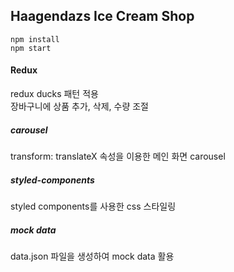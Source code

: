 ## Haagendazs Ice Cream Shop
```
npm install
npm start
```

#### Redux
redux ducks 패턴 적용   
장바구니에 상품 추가, 삭제, 수량 조절

##### carousel
transform: translateX 속성을 이용한 메인 화면 carousel

##### styled-components
styled components를 사용한 css 스타일링

##### mock data
data.json 파일을 생성하여 mock data 활용